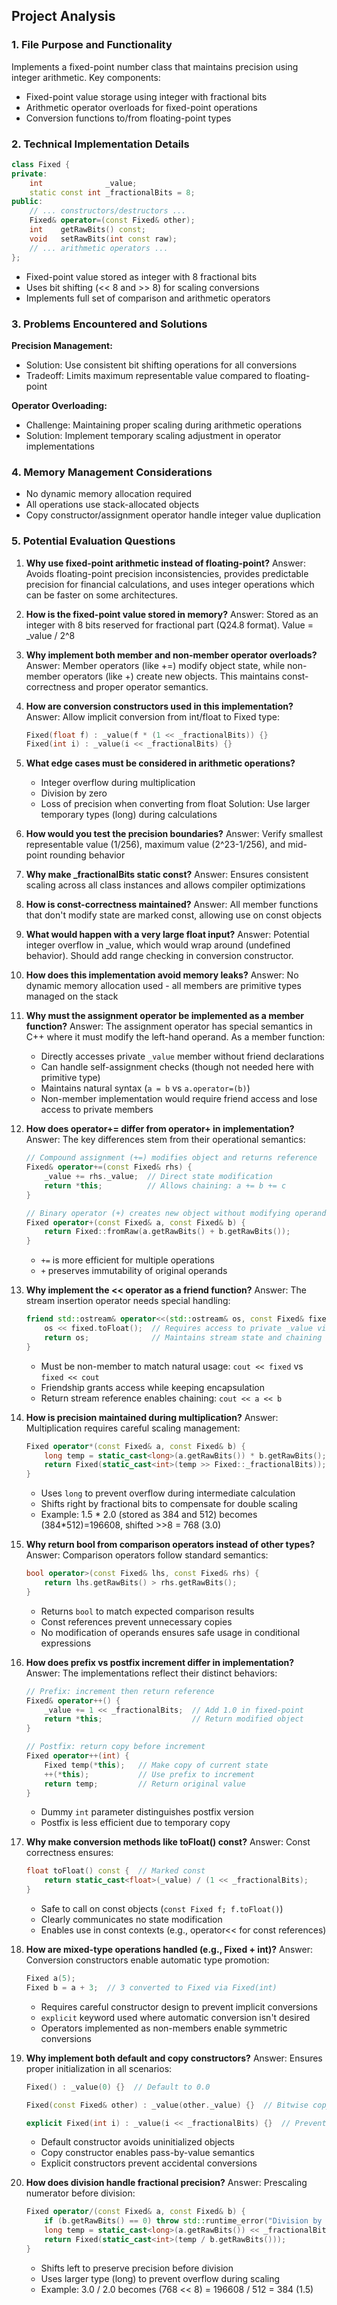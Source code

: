 ## Project Analysis

### 1. File Purpose and Functionality
Implements a fixed-point number class that maintains precision using integer arithmetic. Key components:
- Fixed-point value storage using integer with fractional bits
- Arithmetic operator overloads for fixed-point operations
- Conversion functions to/from floating-point types

### 2. Technical Implementation Details
```cpp
class Fixed {
private:
    int              _value;
    static const int _fractionalBits = 8;
public:
    // ... constructors/destructors ...
    Fixed& operator=(const Fixed& other);
    int    getRawBits() const;
    void   setRawBits(int const raw);
    // ... arithmetic operators ...
};
```
- Fixed-point value stored as integer with 8 fractional bits
- Uses bit shifting (<< 8 and >> 8) for scaling conversions
- Implements full set of comparison and arithmetic operators

### 3. Problems Encountered and Solutions
**Precision Management:**
- Solution: Use consistent bit shifting operations for all conversions
- Tradeoff: Limits maximum representable value compared to floating-point

**Operator Overloading:**
- Challenge: Maintaining proper scaling during arithmetic operations
- Solution: Implement temporary scaling adjustment in operator implementations

### 4. Memory Management Considerations
- No dynamic memory allocation required
- All operations use stack-allocated objects
- Copy constructor/assignment operator handle integer value duplication

### 5. Potential Evaluation Questions

1. **Why use fixed-point arithmetic instead of floating-point?**
   Answer: Avoids floating-point precision inconsistencies, provides predictable precision for financial calculations, and uses integer operations which can be faster on some architectures.

2. **How is the fixed-point value stored in memory?**
   Answer: Stored as an integer with 8 bits reserved for fractional part (Q24.8 format). Value = _value / 2^8

3. **Why implement both member and non-member operator overloads?**
   Answer: Member operators (like +=) modify object state, while non-member operators (like +) create new objects. This maintains const-correctness and proper operator semantics.

4. **How are conversion constructors used in this implementation?**
   Answer: Allow implicit conversion from int/float to Fixed type:
   ```cpp
   Fixed(float f) : _value(f * (1 << _fractionalBits)) {}
   Fixed(int i) : _value(i << _fractionalBits) {}
   ```

5. **What edge cases must be considered in arithmetic operations?**
   - Integer overflow during multiplication
   - Division by zero
   - Loss of precision when converting from float
   Solution: Use larger temporary types (long) during calculations

6. **How would you test the precision boundaries?**
   Answer: Verify smallest representable value (1/256), maximum value (2^23-1/256), and mid-point rounding behavior

7. **Why make _fractionalBits static const?**
   Answer: Ensures consistent scaling across all class instances and allows compiler optimizations

8. **How is const-correctness maintained?**
   Answer: All member functions that don't modify state are marked const, allowing use on const objects

9. **What would happen with a very large float input?**
   Answer: Potential integer overflow in _value, which would wrap around (undefined behavior). Should add range checking in conversion constructor.

10. **How does this implementation avoid memory leaks?**
    Answer: No dynamic memory allocation used - all members are primitive types managed on the stack

11. **Why must the assignment operator be implemented as a member function?**
    Answer: The assignment operator has special semantics in C++ where it must modify the left-hand operand. As a member function:
    - Directly accesses private `_value` member without friend declarations
    - Can handle self-assignment checks (though not needed here with primitive type)
    - Maintains natural syntax (`a = b` vs `a.operator=(b)`)
    - Non-member implementation would require friend access and lose access to private members

12. **How does operator+= differ from operator+ in implementation?**
    Answer: The key differences stem from their operational semantics:
    ```cpp
    // Compound assignment (+=) modifies object and returns reference
    Fixed& operator+=(const Fixed& rhs) {
        _value += rhs._value;  // Direct state modification
        return *this;          // Allows chaining: a += b += c
    }
    
    // Binary operator (+) creates new object without modifying operands
    Fixed operator+(const Fixed& a, const Fixed& b) {
        return Fixed::fromRaw(a.getRawBits() + b.getRawBits());
    }
    ```
    - `+=` is more efficient for multiple operations
    - `+` preserves immutability of original operands

13. **Why implement the << operator as a friend function?**
    Answer: The stream insertion operator needs special handling:
    ```cpp
    friend std::ostream& operator<<(std::ostream& os, const Fixed& fixed) {
        os << fixed.toFloat();  // Requires access to private _value via getter
        return os;              // Maintains stream state and chaining
    }
    ```
    - Must be non-member to match natural usage: `cout << fixed` vs `fixed << cout`
    - Friendship grants access while keeping encapsulation
    - Return stream reference enables chaining: `cout << a << b`

14. **How is precision maintained during multiplication?**
    Answer: Multiplication requires careful scaling management:
    ```cpp
    Fixed operator*(const Fixed& a, const Fixed& b) {
        long temp = static_cast<long>(a.getRawBits()) * b.getRawBits();
        return Fixed(static_cast<int>(temp >> Fixed::_fractionalBits));
    }
    ```
    - Uses `long` to prevent overflow during intermediate calculation
    - Shifts right by fractional bits to compensate for double scaling
    - Example: 1.5 * 2.0 (stored as 384 and 512) becomes (384*512)=196608, shifted >>8 = 768 (3.0)

15. **Why return bool from comparison operators instead of other types?**
    Answer: Comparison operators follow standard semantics:
    ```cpp
    bool operator>(const Fixed& lhs, const Fixed& rhs) {
        return lhs.getRawBits() > rhs.getRawBits();
    }
    ```
    - Returns `bool` to match expected comparison results
    - Const references prevent unnecessary copies
    - No modification of operands ensures safe usage in conditional expressions

16. **How does prefix vs postfix increment differ in implementation?**
    Answer: The implementations reflect their distinct behaviors:
    ```cpp
    // Prefix: increment then return reference
    Fixed& operator++() {
        _value += 1 << _fractionalBits;  // Add 1.0 in fixed-point
        return *this;                    // Return modified object
    }
    
    // Postfix: return copy before increment
    Fixed operator++(int) {
        Fixed temp(*this);   // Make copy of current state
        ++(*this);           // Use prefix to increment
        return temp;         // Return original value
    }
    ```
    - Dummy `int` parameter distinguishes postfix version
    - Postfix is less efficient due to temporary copy

17. **Why make conversion methods like toFloat() const?**
    Answer: Const correctness ensures:
    ```cpp
    float toFloat() const {  // Marked const
        return static_cast<float>(_value) / (1 << _fractionalBits);
    }
    ```
    - Safe to call on const objects (`const Fixed f; f.toFloat()`)
    - Clearly communicates no state modification
    - Enables use in const contexts (e.g., operator<< for const references)

18. **How are mixed-type operations handled (e.g., Fixed + int)?**
    Answer: Conversion constructors enable automatic type promotion:
    ```cpp
    Fixed a(5);
    Fixed b = a + 3;  // 3 converted to Fixed via Fixed(int)
    ```
    - Requires careful constructor design to prevent implicit conversions
    - `explicit` keyword used where automatic conversion isn't desired
    - Operators implemented as non-members enable symmetric conversions

19. **Why implement both default and copy constructors?**
    Answer: Ensures proper initialization in all scenarios:
    ```cpp
    Fixed() : _value(0) {}  // Default to 0.0
    
    Fixed(const Fixed& other) : _value(other._value) {}  // Bitwise copy
    
    explicit Fixed(int i) : _value(i << _fractionalBits) {}  // Prevent implicit int conversion
    ```
    - Default constructor avoids uninitialized objects
    - Copy constructor enables pass-by-value semantics
    - Explicit constructors prevent accidental conversions

20. **How does division handle fractional precision?**
    Answer: Prescaling numerator before division:
    ```cpp
    Fixed operator/(const Fixed& a, const Fixed& b) {
        if (b.getRawBits() == 0) throw std::runtime_error("Division by zero");
        long temp = static_cast<long>(a.getRawBits()) << _fractionalBits;
        return Fixed(static_cast<int>(temp / b.getRawBits()));
    }
    ```
    - Shifts left to preserve precision before division
    - Uses larger type (long) to prevent overflow during scaling
    - Example: 3.0 / 2.0 becomes (768 << 8) = 196608 / 512 = 384 (1.5)
